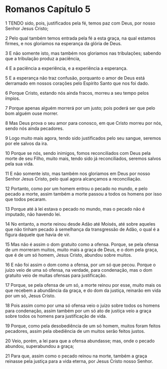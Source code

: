 # Romanos Capítulo 5

1	TENDO sido, pois, justificados pela fé, temos paz com Deus, por nosso Senhor Jesus Cristo;

2	Pelo qual também temos entrada pela fé a esta graça, na qual estamos firmes, e nos gloriamos na esperança da glória de Deus.

3	E não somente isto, mas também nos gloriamos nas tribulações; sabendo que a tribulação produz a paciência,

4	E a paciência a experiência, e a experiência a esperança.

5	E a esperança não traz confusão, porquanto o amor de Deus está derramado em nossos corações pelo Espírito Santo que nos foi dado.

6	Porque Cristo, estando nós ainda fracos, morreu a seu tempo pelos ímpios.

7	Porque apenas alguém morrerá por um justo; pois poderá ser que pelo bom alguém ouse morrer.

8	Mas Deus prova o seu amor para conosco, em que Cristo morreu por nós, sendo nós ainda pecadores.

9	Logo muito mais agora, tendo sido justificados pelo seu sangue, seremos por ele salvos da ira.

10	Porque se nós, sendo inimigos, fomos reconciliados com Deus pela morte de seu Filho, muito mais, tendo sido já reconciliados, seremos salvos pela sua vida.

11	E não somente isto, mas também nos gloriamos em Deus por nosso Senhor Jesus Cristo, pelo qual agora alcançamos a reconciliação.

12	Portanto, como por um homem entrou o pecado no mundo, e pelo pecado a morte, assim também a morte passou a todos os homens por isso que todos pecaram.

13	Porque até à lei estava o pecado no mundo, mas o pecado não é imputado, não havendo lei.

14	No entanto, a morte reinou desde Adão até Moisés, até sobre aqueles que não tinham pecado à semelhança da transgressão de Adão, o qual é a figura daquele que havia de vir.

15	Mas não é assim o dom gratuito como a ofensa. Porque, se pela ofensa de um morreram muitos, muito mais a graça de Deus, e o dom pela graça, que é de um só homem, Jesus Cristo, abundou sobre muitos.

16	E não foi assim o dom como a ofensa, por um só que pecou. Porque o juízo veio de uma só ofensa, na verdade, para condenação, mas o dom gratuito veio de muitas ofensas para justificação.

17	Porque, se pela ofensa de um só, a morte reinou por esse, muito mais os que recebem a abundância da graça, e do dom da justiça, reinarão em vida por um só, Jesus Cristo.

18	Pois assim como por uma só ofensa veio o juízo sobre todos os homens para condenação, assim também por um só ato de justiça veio a graça sobre todos os homens para justificação de vida.

19	Porque, como pela desobediência de um só homem, muitos foram feitos pecadores, assim pela obediência de um muitos serão feitos justos.

20	Veio, porém, a lei para que a ofensa abundasse; mas, onde o pecado abundou, superabundou a graça;

21	Para que, assim como o pecado reinou na morte, também a graça reinasse pela justiça para a vida eterna, por Jesus Cristo nosso Senhor.

